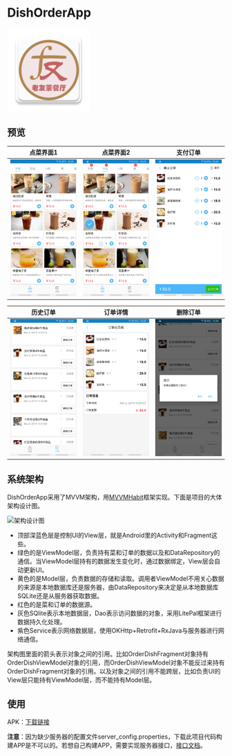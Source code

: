 # DishOrderApp

![APP图标][1]

## 预览 ##

| 点菜界面1  | 点菜界面2 | 支付订单  |
|:------------------------------:|:---------------------------------:|:--------------------------------:|
|<img src="https://raw.githubusercontent.com/AhaYujie/DishOrderApp/master/images/点菜界面1.jpg" width="200" hegiht="700"/> | <img src="https://raw.githubusercontent.com/AhaYujie/DishOrderApp/master/images/点菜界面2.jpg" width="200" hegiht="700"/> | <img src="https://raw.githubusercontent.com/AhaYujie/DishOrderApp/master/images/支付订单.jpg" width="200" hegiht="700"/>|

| 历史订单  | 订单详情 | 删除订单  |
|:------------------------------:|:---------------------------------:|:--------------------------------:|
|<img src="https://raw.githubusercontent.com/AhaYujie/DishOrderApp/master/images/历史订单.jpg" width="200" hegiht="700"/> | <img src="https://raw.githubusercontent.com/AhaYujie/DishOrderApp/master/images/订单详情.jpg" width="200" hegiht="700"/> | <img src="https://raw.githubusercontent.com/AhaYujie/DishOrderApp/master/images/删除订单.jpg" width="200" hegiht="700"/>|

## 系统架构 ##

DishOrderApp采用了MVVM架构，用[MVVMHabit][2]框架实现。下面是项目的大体架构设计图。

![架构设计图][3]

 - 顶部深蓝色层是控制UI的View层，就是Android里的Activity和Fragment这些。
 - 绿色的是ViewModel层，负责持有菜和订单的数据以及和DataRepository的通信。当ViewModel层持有的数据发生变化时，通过数据绑定，View层会自动更新UI。
 - 黄色的是Model层，负责数据的存储和读取。调用者ViewModel不用关心数据的来源是本地数据库还是服务器，由DataRepository来决定是从本地数据库SQLite还是从服务器获取数据。
 - 红色的是菜和订单的数据源。
 - 灰色SQlite表示本地数据层，Dao表示访问数据的对象，采用LitePal框架进行数据持久化处理。
 - 紫色Service表示网络数据层，使用OKHttp+Retrofit+RxJava与服务器进行网络通信。

架构图里面的箭头表示对象之间的引用。比如OrderDishFragment对象持有OrderDishViewModel对象的引用，而OrderDishViewModel对象不能反过来持有OrderDishFragment对象的引用。以及对象之间的引用不能跨层，比如负责UI的View层只能持有ViewModel层，而不能持有Model层。

## 使用 ##

APK：[下载链接][4]

**注意**：因为缺少服务器的配置文件server_config.properties，下载此项目代码构建APP是不可以的。若想自己构建APP，需要实现服务器接口，[接口文档][5]。
    


  [1]: https://raw.githubusercontent.com/AhaYujie/DishOrderApp/master/app/app/src/main/res/mipmap-xxxhdpi/ic_launcher.png
  [2]: https://github.com/goldze/MVVMHabit
  [3]: http://aha.jpg
  [4]: https://www.pgyer.com/O35V
  [5]: https://github.com/xilou31/Dishes-OrderingSystem/blob/master/API%E6%8E%A5%E5%8F%A3/%E6%8E%A5%E5%8F%A3%E6%96%87%E6%A1%A3.md